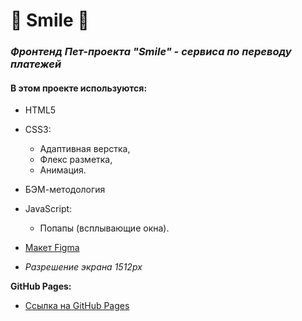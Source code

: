 # :money_with_wings: Smile :money_with_wings:
### *Фронтенд Пет-проекта "Smile" - сервиса по переводу платежей*

#### В этом проекте используются:
* HTML5
* CSS3:
  - Адаптивная верстка,
  - Флекс разметка,
  - Анимация.
* БЭМ-методология
* JavaScript:
  - Попапы (всплывающие окна).

* [Макет Figma](https://www.figma.com/file/HKeEWDaQCu4jnuyvcoVory/Website-Landing-Page-Template-(neo-brutalism)-(Community)?node-id=0-1&t=AfzxaQ4LEpjrvw9p-0)
* *Разрешение экрана 1512px*

**GitHub Pages:**
* [Ссылка на GitHub Pages](https://anastasiia-nist.github.io/Smile/)
